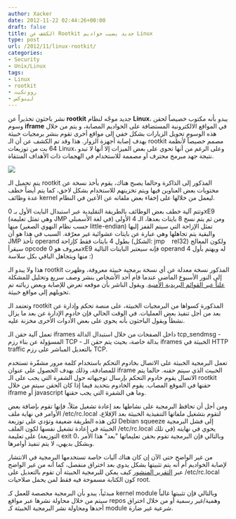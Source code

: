 ```yaml
---
author: Xacker
date: 2012-11-22 02:44:26+00:00
draft: false
title: الكشف عن Rootkit جديد يصيب خواديم Linux
type: post
url: /2012/11/linux-rootkit/
categories:
- Security
- Unix/Linux
tags:
- Linux
- rootkit
- رووتكيت
- لينوكس
---
```


نشر باحثون تحذيراً عن **rootkit** جديد موجّه لنظام **Linux**، يبدو بأنه مكتوب خصيصاً لحقن وسوم **iframe** في المواقع الالكترونية المستضافة على الخواديم المصابة، و يتم من خلال هذه الوسوم تحويل الزيارات بشكل خفي إلى مواقع أخرى تقوم بنشر برمجيات خبيثة بهدف إصابة أجهزة الزوار. هذا وقد تم الكشف عن أن الـ rootkit مصمم خصيصاً لأنظمة 64 بت من توزيعات Linux، وعلى الرغم من أنها تحوي على بعض الميزات إلا أنها لا تبدو نتيجة جهد مبرمج محترف أو مصممة للاستخدام في الهجمات ذات الأهداف المنتقاة.




[![](http://www.it-scoop.com/wp-content/uploads/2012/11/linux.png)
](http://www.it-scoop.com/wp-content/uploads/2012/11/linux.png)




يتم تحميل الـ rootkit المذكور إلى الذاكرة وحالما يصبح هناك، يقوم بأخذ نسخة عن محتويات بعض العناوين فيها ويتم تخزينهم للاستخدام بشكل لاحق، كما يتم أيضاً خطف عدة وظائف kernel ليعمل من خلالها على إخفاء بعض ملفاته عن الأعين في النظام.




وتتم آلية خطف بعض الوظائف بالطريقة التقليدية عبر استبدال البايت الأول بـ 0xE9 (وهي تمثل تعليمة JMP في لغة الأسمبلي) ومن ثم يتم نسخ 8 بايتات بعدها، الـ 4 الأولى منها (حسب نظام النهوي الصغير little-endian) تمثل الإزاحة التي سيتم القفز إليها والبقية يتم تجاهلها وهي عبارة عن بايتات عشوائية غير معرّفة. السبب في هذا هو أن JMP تأخذ operand بطول 4 بايتات فقط كإزاحة (الشكل: jmp    rel32) ولكون المعالج سيقرأ opcode معروف هو 0xE9 فإنه سيعتبر البايتات التالية operand له ويهتم بأول 4 منها ويتجاهل الباقي بكل سلاسة :)




هذا ولا يبدو الـ rootkit المذكور نسخة معدلة عن أي نسخة برمجية خبيثة معروفة، وظهرت إلى النور الأسبوع الماضي عندما قام أحد الأشخاص بنشر وصف سريع وتحليل للمشكلة [علناً عبر القوائم البريدية الأمنية](http://seclists.org/fulldisclosure/2012/Nov/94). ويقول الناشر بأن موقعه تعرض للإصابة وبعض زبائنه تم تحويلهم إلى مواقع خبيثة.




وتعتمد الـ rootkit المذكورة كسواها من البرمجيات الخبيثة، على منصة تحكم وإدارة عن بعد من أجل تنفيذ بعض العمليات. في الوقت الحالي فإن خادوم الإدارة عن بعد ما يزال نشطاً ويقول الباحثون بأنه يحوي على بعض الأدوات الأخرى مخزنة عليه.




تعمل آلية حقن الـ iframes داخل الصفحات من خلال استبدال الدالة tcp_sendmsg - المسؤولة عن بناء رزم TCP - بدالة خاصة، بحيث يتم حقن الـ iframes الخبيثة في HTTP traffic بالتعديل المباشر على رزم TCP.




تعمل البرمجية الخبيثة على الاتصال بخادوم التحكم باستخدام كلمة مرور مشفّرة تستخدم للمصادقة، وذلك بهدف الحصول على عنوان iframe الخبيث الذي سيتم حقنه. حالما يتم الاتصال يقوم خادوم التحكم بإرسال توجيهاته حول الشفرة التي يجب على الـ rootkit حقنها في الموقع المصاب. يقوم الخادوم بتحديد فيما إذا كان الحقن سيتم من خلال iframe أو javascript وما هي الشفرة التي يجب حقنها.




ومن أجل أن تحافظ البرمجية على نشاطها بعد إعادة تشغيل مثلاً، فإنها تقوم بإضافة بعض الأوامر في نهاية ملف /etc/rc.local لتقوم بتشغيل ملفاتها التنفيذية الخبيثة بعد الإقلاع، لكن هذه الطريقة ضعيفة وتؤدي على توزيعة Debian squeeze إلى فشل البرمجية الخبيثة في إعادة تشغيل نفسها لكون الملف /etc/rc.local يحوي في نهايته (في تلك التوزيعة) على تعليمة exit 0، وبالتالي فإن البرمجية تقوم بحقن تعليماتها "بعد" هذا الأمر وبشكل بديهي، لا يتم تنفيذ أوامرها.




من غير الواضح حتى الآن إن كان هناك آليات خاصة تستخدمها البرمجية في الانتشار لإصابة الخواديم أم أنه يتم تثبيتها بشكل يدوي بعد اختراق منفصل، كما أنه من غير الواضح عبر [التقرير المنشور](https://threatpost.com/en_us/blogs/new-linux-rootkit-emerges-112012) كيف يمكن للبرمجية الخبيثة أن تقوم بالتعديل على /etc/rc.local كون الكتابة مسموحة فيه فقط لمن يحمل صلاحيات root.




مبدئياً، يبدو بأن البرمجية مخصصة للعمل كـ kernel module وبالتالي فإن تثبيتها غالباً سيتم من خلال محاولة نشرها عبر مواقع repos وهمية/غير رسمية أو من خلال اختراق أحدها ومحاولة نشر البرمجية الخبيثة كـ module شرعية غير ضارة.
